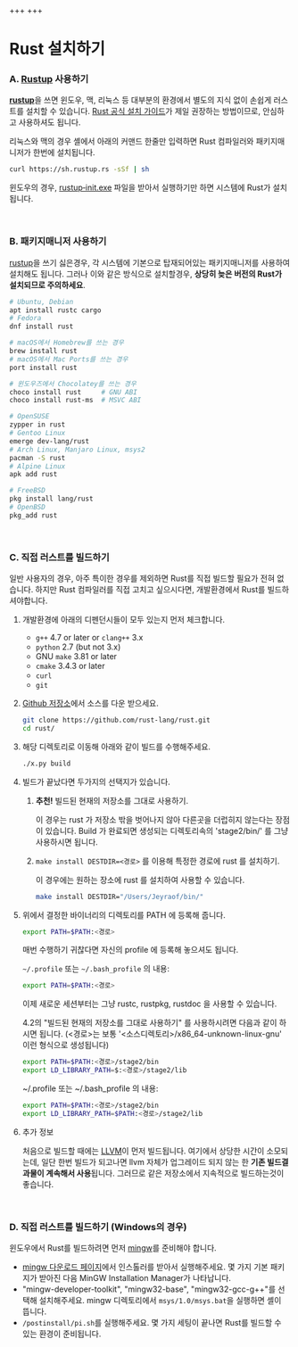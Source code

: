+++
+++

Rust 설치하기
========

### A. [Rustup] 사용하기
<b>[rustup]</b>을 쓰면 윈도우, 맥, 리눅스 등 대부분의 환경에서 별도의 지식 없이
손쉽게 러스트를 설치할 수 있습니다. [Rust 공식 설치 가이드]가 제일 권장하는
방법이므로, 안심하고 사용하셔도 됩니다.

리눅스와 맥의 경우 셸에서 아래의 커맨드 한줄만 입력하면 Rust 컴파일러와
패키지매니저가 한번에 설치됩니다.

```bash
curl https://sh.rustup.rs -sSf | sh
```

윈도우의 경우, [rustup‑init.exe] 파일을 받아서 실행하기만 하면 시스템에 Rust가
설치됩니다.

&nbsp;

### B. 패키지매니저 사용하기
[rustup]을 쓰기 싫은경우, 각 시스템에 기본으로 탑재되어있는 패키지매니저를
사용하여 설치해도 됩니다. 그러나 이와 같은 방식으로 설치할경우, **상당히 늦은
버전의 Rust가 설치되므로 주의하세요**.

```bash
# Ubuntu, Debian
apt install rustc cargo
# Fedora
dnf install rust

# macOS에서 Homebrew를 쓰는 경우
brew install rust
# macOS에서 Mac Ports를 쓰는 경우
port install rust

# 윈도우즈에서 Chocolatey를 쓰는 경우
choco install rust     # GNU ABI
choco install rust-ms  # MSVC ABI

# OpenSUSE
zypper in rust
# Gentoo Linux
emerge dev-lang/rust
# Arch Linux, Manjaro Linux, msys2
pacman -S rust
# Alpine Linux
apk add rust

# FreeBSD
pkg install lang/rust
# OpenBSD
pkg_add rust
```

<br>

### C. 직접 러스트를 빌드하기
일반 사용자의 경우, 아주 특이한 경우를 제외하면 Rust를 직접 빌드할 필요가 전혀
없습니다. 하지만 Rust 컴파일러를 직접 고치고 싶으시다면, 개발환경에서 Rust를
빌드하셔야합니다.

1.  개발환경에 아래의 디펜던시들이 모두 있는지 먼저 체크합니다.

    * `g++` 4.7 or later or `clang++` 3.x
    * `python` 2.7 (but not 3.x)
    * GNU `make` 3.81 or later
    * `cmake` 3.4.3 or later
    * `curl`
    * `git`

1.  [Github 저장소]에서 소스를 다운 받으세요.

    ```bash
    git clone https://github.com/rust-lang/rust.git
    cd rust/
    ```

1.  해당 디렉토리로 이동해 아래와 같이 빌드를 수행해주세요.

    ```bash
    ./x.py build
    ```

1.  빌드가 끝났다면 두가지의 선택지가 있습니다.

    1.  **추천!** 빌드된 현재의 저장소를 그대로 사용하기.

        이 경우는 rust 가 저장소 밖을 벗어나지 않아 다른곳을 더럽히지 않는다는
        장점이 있습니다. Build 가 완료되면 생성되는 디렉토리속의 'stage2/bin/'
        를 그냥 사용하시면 됩니다.

    1.  `make install DESTDIR=<경로>` 를 이용해 특정한 경로에 rust 를 설치하기.

        이 경우에는 원하는 장소에 rust 를 설치하여 사용할 수 있습니다.

        ```bash
        make install DESTDIR="/Users/Jeyraof/bin/"
        ```

1.  위에서 결정한 바이너리의 디렉토리를 PATH 에 등록해 줍니다.

    ```bash
    export PATH=$PATH:<경로>
    ```

    매번 수행하기 귀찮다면 자신의 profile 에 등록해 놓으셔도 됩니다.

    `~/.profile` 또는 `~/.bash_profile` 의 내용:

    ```bash
    export PATH=$PATH:<경로>
    ```

    이제 새로운 세션부터는 그냥 rustc, rustpkg, rustdoc 을 사용할 수 있습니다.

    4.2의 "빌드된 현재의 저장소를 그대로 사용하기" 를 사용하시려면 다음과 같이
    하시면 됩니다. (<경로>는 보통 '<소스디렉토리>/x86_64-unknown-linux-gnu' 이런
    형식으로 생성됩니다)

    ```bash
    export PATH=$PATH:<경로>/stage2/bin
    export LD_LIBRARY_PATH=$:<경로>/stage2/lib
    ```

    ~/.profile 또는 ~/.bash_profile 의 내용:

    ```bash
    export PATH=$PATH:<경로>/stage2/bin
    export LD_LIBRARY_PATH=$PATH:<경로>/stage2/lib
    ```

1.  추가 정보

    처음으로 빌드할 때에는 [LLVM]이 먼저 빌드됩니다. 여기에서 상당한 시간이
    소모되는데, 일단 한번 빌드가 되고나면 llvm 자체가 업그레이드 되지 않는 한
    **기존 빌드결과물이 계속해서 사용**됩니다. 그러므로 같은 저장소에서
    지속적으로 빌드하는것이 좋습니다.

<br>

### D. 직접 러스트를 빌드하기 (Windows의 경우)
윈도우에서 Rust를 빌드하려면 먼저 [mingw]를 준비해야 합니다.

-   [mingw 다운로드 페이지]에서 인스톨러를 받아서 실행해주세요. 몇 가지 기본
    패키지가 받아진 다음 MinGW Installation Manager가 나타납니다.
-   "mingw-developer-toolkit", "mingw32-base", "mingw32-gcc-g++"를 선택해
    설치해주세요. mingw 디렉토리에서 `msys/1.0/msys.bat`을 실행하면 셸이 뜹니다.
-   `/postinstall/pi.sh`를 실행해주세요. 몇 가지 세팅이 끝나면 Rust를 빌드할 수
    있는 환경이 준비됩니다.

[Rust 공식 설치 가이드]: https://www.rust-lang.org/ko-KR/install.html
[rustup]: https://rustup.rs
[rustup‑init.exe]: https://win.rustup.rs/
[Github 저장소]: https://github.com/rust-lang/rust
[LLVM]: http://llvm.org/
[mingw]: http://mingw.org/
[mingw 다운로드 페이지]: http://sourceforge.net/projects/mingw/files/
